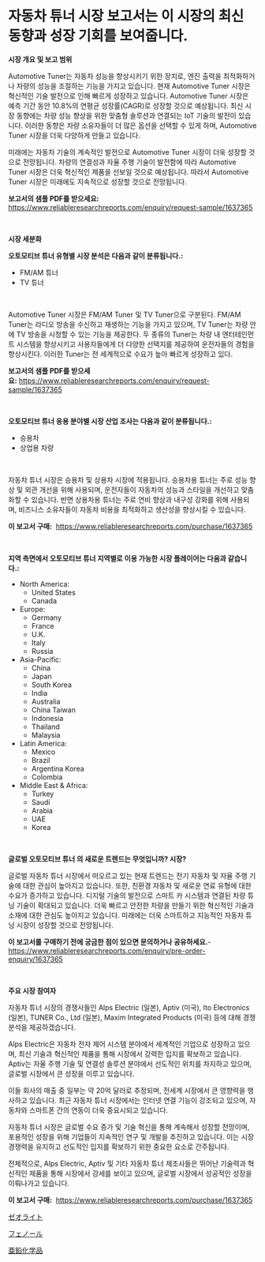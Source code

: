 <p><h1>자동차 튜너 시장 보고서는 이 시장의 최신 동향과 성장 기회를 보여줍니다.</h1></p><p><strong>시장 개요 및 보고 범위</strong></p>
<p><p>Automotive Tuner는 자동차 성능을 향상시키기 위한 장치로, 엔진 출력을 최적화하거나 차량의 성능을 조절하는 기능을 가지고 있습니다. 현재 Automotive Tuner 시장은 혁신적인 기술 발전으로 인해 빠르게 성장하고 있습니다. Automotive Tuner 시장은 예측 기간 동안 10.8%의 연평균 성장률(CAGR)로 성장할 것으로 예상됩니다. 최신 시장 동향에는 차량 성능 향상을 위한 맞춤형 솔루션과 연결되는 IoT 기술의 발전이 있습니다. 이러한 동향은 차량 소유자들이 더 많은 옵션을 선택할 수 있게 하며, Automotive Tuner 시장을 더욱 다양하게 만들고 있습니다.</p><p>미래에는 자동차 기술의 계속적인 발전으로 Automotive Tuner 시장이 더욱 성장할 것으로 전망됩니다. 차량의 연결성과 자율 주행 기술이 발전함에 따라 Automotive Tuner 시장은 더욱 혁신적인 제품을 선보일 것으로 예상됩니다. 따라서 Automotive Tuner 시장은 미래에도 지속적으로 성장할 것으로 전망됩니다.</p></p>
<p><strong>보고서의 샘플 PDF를 받으세요:</strong> <a href="https://www.reliableresearchreports.com/enquiry/request-sample/1637365">https://www.reliableresearchreports.com/enquiry/request-sample/1637365</a></p>
<p>&nbsp;</p>
<p><strong>시장 세분화</strong></p>
<p><strong>오토모티브 튜너 유형별 시장 분석은 다음과 같이 분류됩니다.:</strong></p>
<p><ul><li>FM/AM 튜너</li><li>TV 튜너</li></ul></p>
<p>&nbsp;</p>
<p><p>Automotive Tuner 시장은 FM/AM Tuner 및 TV Tuner으로 구분된다. FM/AM Tuner는 라디오 방송을 수신하고 재생하는 기능을 가지고 있으며, TV Tuner는 차량 안에 TV 방송을 시청할 수 있는 기능을 제공한다. 두 종류의 Tuner는 차량 내 엔터테인먼트 시스템을 향상시키고 사용자들에게 더 다양한 선택지를 제공하여 운전자들의 경험을 향상시킨다. 이러한 Tuner는 전 세계적으로 수요가 높아 빠르게 성장하고 있다.</p></p>
<p><strong>보고서의 샘플 PDF를 받으세요:</strong>&nbsp;<a href="https://www.reliableresearchreports.com/enquiry/request-sample/1637365">https://www.reliableresearchreports.com/enquiry/request-sample/1637365</a></p>
<p>&nbsp;</p>
<p><strong> 오토모티브 튜너 응용 분야별 시장 산업 조사는 다음과 같이 분류됩니다.:</strong></p>
<p><ul><li>승용차</li><li>상업용 차량</li></ul></p>
<p>&nbsp;</p>
<p><p>자동차 튜너 시장은 승용차 및 상용차 시장에 적용됩니다. 승용차용 튜너는 주로 성능 향상 및 외관 개선을 위해 사용되며, 운전자들이 자동차의 성능과 스타일을 개선하고 맞춤화할 수 있습니다. 반면 상용차용 튜너는 주로 연비 향상과 내구성 강화를 위해 사용되며, 비즈니스 소유자들이 자동차 비용을 최적화하고 생산성을 향상시킬 수 있습니다.</p></p>
<p><strong>이 보고서 구매:</strong>&nbsp; <a href="https://www.reliableresearchreports.com/purchase/1637365">https://www.reliableresearchreports.com/purchase/1637365</a></p>
<p>&nbsp;</p>
<p><strong>지역 측면에서 오토모티브 튜너 지역별로 이용 가능한 시장 플레이어는 다음과 같습니다.:</strong></p>
<p><ul>
    <li>
        North America:
        <ul>
            <li>United States</li>
            <li>Canada</li>
        </ul>
    </li>
    <li>
        Europe:
        <ul>
            <li>Germany</li>
            <li>France</li>
            <li>U.K.</li>
            <li>Italy</li>
            <li>Russia</li>
        </ul>
    </li>
    <li>
        Asia-Pacific:
        <ul>
            <li>China</li>
            <li>Japan</li>
            <li>South Korea</li>
            <li>India</li>
            <li>Australia</li>
            <li>China Taiwan</li>
            <li>Indonesia</li>
            <li>Thailand</li>
            <li>Malaysia</li>
        </ul>
    </li>
    <li>
        Latin America:
        <ul>
            <li>Mexico</li>
            <li>Brazil</li>
            <li>Argentina Korea</li>
            <li>Colombia</li>
        </ul>
    </li>
    <li>
        Middle East & Africa:
        <ul>
            <li>Turkey</li>
            <li>Saudi</li>
            <li>Arabia</li>
            <li>UAE</li>
            <li>Korea</li>
        </ul>
    </li>
    </ul></p>
<p>&nbsp;</p>
<p><strong>글로벌 오토모티브 튜너 의 새로운 트렌드는 무엇입니까? 시장?</strong></p>
<p><p>글로벌 자동차 튜너 시장에서 떠오르고 있는 현재 트렌드는 전기 자동차 및 자율 주행 기술에 대한 관심이 높아지고 있습니다. 또한, 친환경 자동차 및 새로운 연료 유형에 대한 수요가 증가하고 있습니다. 디지털 기술의 발전으로 스마트 카 시스템과 연결된 차량 튜닝 기술이 확대되고 있습니다. 더욱 빠르고 안전한 차량을 만들기 위한 혁신적인 기술과 소재에 대한 관심도 높아지고 있습니다. 미래에는 더욱 스마트하고 지능적인 자동차 튜닝 시장이 성장할 것으로 전망됩니다.</p></p>
<p><strong>이 보고서를 구매하기 전에 궁금한 점이 있으면 문의하거나 공유하세요.</strong>- <a href="https://www.reliableresearchreports.com/enquiry/pre-order-enquiry/1637365">https://www.reliableresearchreports.com/enquiry/pre-order-enquiry/1637365</a></p>
<p>&nbsp;</p>
<p><strong>주요 시장 참여자</strong></p>
<p><p>자동차 튜너 시장의 경쟁사들인 Alps Electric (일본), Aptiv (미국), Ito Electronics (일본), TUNER Co., Ltd (일본), Maxim Integrated Products (미국) 등에 대해 경쟁 분석을 제공하겠습니다.</p><p>Alps Electric은 자동차 전자 제어 시스템 분야에서 세계적인 기업으로 성장하고 있으며, 최신 기술과 혁신적인 제품을 통해 시장에서 강력한 입지를 확보하고 있습니다. Aptiv는 자율 주행 기술 및 연결성 솔루션 분야에서 선도적인 위치를 차지하고 있으며, 글로벌 시장에서 큰 성장을 이루고 있습니다.</p><p>이들 회사의 매출 중 일부는 약 20억 달러로 추정되며, 전세계 시장에서 큰 영향력을 행사하고 있습니다. 최근 자동차 튜너 시장에서는 인터넷 연결 기능이 강조되고 있으며, 자동차와 스마트폰 간의 연동이 더욱 중요시되고 있습니다.</p><p>자동차 튜너 시장은 글로벌 수요 증가 및 기술 혁신을 통해 계속해서 성장할 전망이며, 포용적인 성장을 위해 기업들이 지속적인 연구 및 개발을 추진하고 있습니다. 이는 시장 경쟁력을 유지하고 선도적인 입지를 확보하기 위한 중요한 요소로 간주됩니다.</p><p>전체적으로, Alps Electric, Aptiv 및 기타 자동차 튜너 제조사들은 뛰어난 기술력과 혁신적인 제품을 통해 시장에서 강세를 보이고 있으며, 글로벌 시장에서 성공적인 성장을 이뤄나가고 있습니다.</p></p>
<p><strong>이 보고서 구매:</strong>&nbsp;&nbsp;<a href="https://www.reliableresearchreports.com/purchase/1637365">https://www.reliableresearchreports.com/purchase/1637365</a></p>
<p><p><a href="https://github.com/jkjreqjscoxx7/Market-Research-Report-List-1/blob/main/69291288474.md">ゼオライト</a></p><p><a href="https://github.com/Sophiaard2003/Market-Research-Report-List-1/blob/main/48817358473.md">フェノール</a></p><p><a href="https://github.com/hilmi-2a/Market-Research-Report-List-1/blob/main/95208578475.md">亜鉛化学品</a></p></p>
